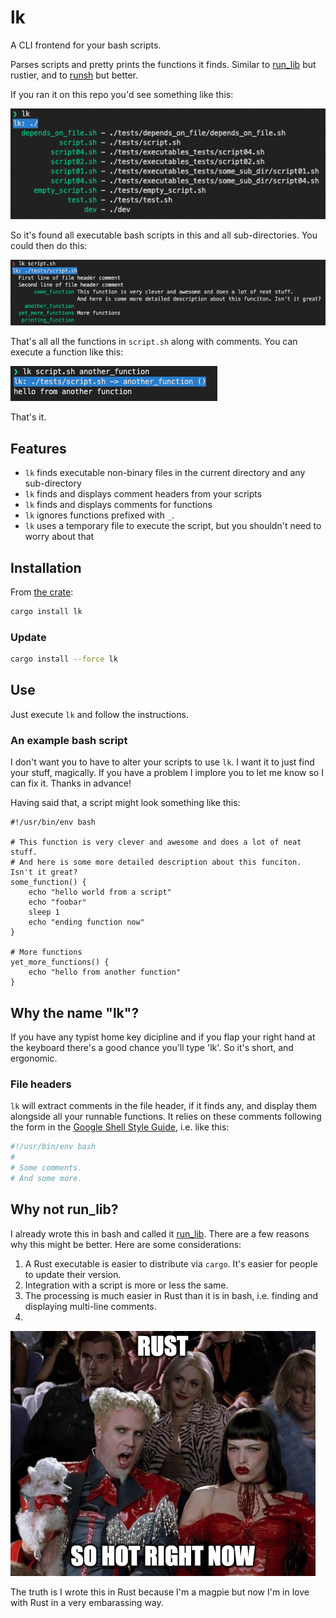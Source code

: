 # lk

A CLI frontend for your bash scripts. 

Parses scripts and pretty prints the functions it finds. Similar to [run_lib](https://github.com/jamescoleuk/run_lib) but rustier, and to [runsh](https://github.com/jamescoleuk/runsh) but better.

If you ran it on this repo you'd see something like this:

![lk results from this repo](./docs/example02.png)

So it's found all executable bash scripts in this and all sub-directories. You could then do this:

![lk showing functions in script.sh](./docs/example03.png)

That's all all the functions in `script.sh` along with comments. You can execute a function like this:

![lk executing a function in script.sh](./docs/example04.png)

That's it.

## Features 
 - `lk` finds executable non-binary files in the current directory and any sub-directory
 - `lk` finds and displays comment headers from your scripts 
 - `lk` finds and displays comments for functions
 - `lk` ignores functions prefixed with `_`. 
 - `lk` uses a temporary file to execute the script, but you shouldn't need to worry about that

## Installation
From [the crate](https://crates.io/crates/lk):
```bash
cargo install lk
```

### Update
```bash
cargo install --force lk
```

## Use
Just execute `lk` and follow the instructions.

### An example bash script

I don't want you to have to alter your scripts to use `lk`. I want it to just find your stuff, magically. If you have a problem I implore you to let me know so I can fix it. Thanks in advance!

Having said that, a script might look something like this:

```
#!/usr/bin/env bash

# This function is very clever and awesome and does a lot of neat stuff.
# And here is some more detailed description about this funciton. Isn't it great?
some_function() {
    echo "hello world from a script"
    echo "foobar"
    sleep 1
    echo "ending function now"
}

# More functions
yet_more_functions() {
    echo "hello from another function"
}
```


## Why the name "lk"?
If you have any typist home key dicipline and if you flap your right hand at the keyboard there's a good chance you'll type 'lk'. So it's short, and ergonomic.



### File headers
`lk` will extract comments in the file header, if it finds any, and display them alongside all your runnable functions. It relies on these comments following the form in the [Google Shell Style Guide](https://google.github.io/styleguide/shellguide.html#s4.1-file-header), i.e. like this:
```bash
#!/usr/bin/env bash
#
# Some comments.
# And some more.
```

## Why not run_lib?

I already wrote this in bash and called it [run_lib](https://github.com/jamescoleuk/run_lib). There are a few reasons why this might be better. Here are some considerations:
1. A Rust executable is easier to distribute via `cargo`. It's easier for people to update their version. 
2. Integration with a script is more or less the same. 
3. The processing is much easier in Rust than it is in bash, i.e. finding and displaying multi-line comments. 
4. 
![rust so hot right now](./docs/meme01.png)

The truth is I wrote this in Rust because I'm a magpie but now I'm in love with Rust in a very embarassing way.